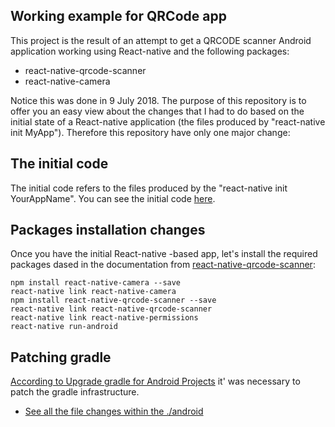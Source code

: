 ## Working example for QRCode app

This project is the result of an attempt to get a QRCODE scanner Android application working using React-native and the following packages:

* react-native-qrcode-scanner
* react-native-camera

Notice this was done in 9 July 2018. The purpose of this repository is to offer you an easy view about the changes that I had to do based on the initial state of a React-native application (the files produced by "react-native init MyApp"). Therefore this repository have only one major change:

## The initial code

The initial code refers to the files produced by the "react-native init YourAppName". You can see the initial code [here](https://github.com/taboca/doc-js-example-qrcode-cam-example/commit/c03e90476d7677dbf945c2687fe8b6e7e3f040e1).

## Packages installation changes

Once you have the initial React-native -based app, let's install the required packages dased in the documentation from [react-native-qrcode-scanner](https://github.com/moaazsidat/react-native-qrcode-scanner):

```
npm install react-native-camera --save
react-native link react-native-camera
npm install react-native-qrcode-scanner --save
react-native link react-native-qrcode-scanner
react-native link react-native-permissions
react-native run-android
```

## Patching gradle

[According to Upgrade gradle for Android Projects](https://github.com/react-native-community/react-native-camera/blob/master/docs/GradleUpgradeGuide.md) it' was necessary to patch the gradle infrastructure.

* [See all the file changes within the ./android](https://github.com/taboca/doc-js-example-qrcode-cam-example/commit/3594148e93e3ebf12f8d7530c3459e3cab92fe3a)
